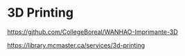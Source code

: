 # 3D Printing

https://github.com/CollegeBoreal/WANHAO-Imprimante-3D

https://library.mcmaster.ca/services/3d-printing
